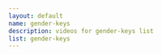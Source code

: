 ```yaml
--- 
layout: default
name: gender-keys
description: videos for gender-keys list
list: gender-keys
---
```


<div class="player">
<div id="player"><!-- "https://www.youtube.com/watch?v={{site.data.lists[page.list][0]}}" --></div>
</div>

